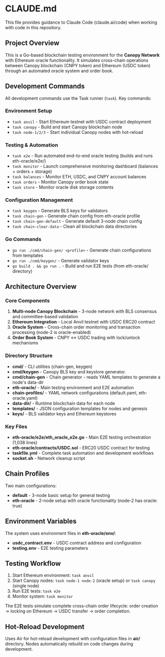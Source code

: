 # CLAUDE.md

This file provides guidance to Claude Code (claude.ai/code) when working with code in this repository.

## Project Overview

This is a Go-based blockchain testing environment for the **Canopy Network** with Ethereum oracle functionality. It simulates cross-chain operations between Canopy blockchain (CNPY token) and Ethereum (USDC token) through an automated oracle system and order book.

## Development Commands

All development commands use the Task runner (`task`). Key commands:

### Environment Setup
- `task anvil` - Start Ethereum testnet with USDC contract deployment
- `task canopy` - Build and start Canopy blockchain node  
- `task node-1/2/3` - Start individual Canopy nodes with hot-reload

### Testing & Automation
- `task e2e` - Run automated end-to-end oracle testing (builds and runs eth-oracle/e2e/)
- `task monitor` - Launch comprehensive monitoring dashboard (balances + orders + storage)
- `task balances` - Monitor ETH, USDC, and CNPY account balances
- `task orders` - Monitor Canopy order book state
- `task store` - Monitor oracle disk storage contents

### Configuration Management  
- `task keygen` - Generate BLS keys for validators
- `task chain-gen` - Generate chain config from eth-oracle profile
- `task chain-gen-default` - Generate default 3-node chain config
- `task chain-clear-data` - Clean all blockchain data directories

### Go Commands
- `go run ./cmd/chain-gen/ <profile>` - Generate chain configurations from templates
- `go run ./cmd/keygen/` - Generate validator keys
- `go build . && go run .` - Build and run E2E tests (from eth-oracle/ directory)

## Architecture Overview

### Core Components
1. **Multi-node Canopy Blockchain** - 3-node network with BLS consensus and committee-based validation
2. **Ethereum Integration** - Local Anvil testnet with USDC ERC20 contract
3. **Oracle System** - Cross-chain order monitoring and transaction processing (node-2 is oracle-enabled)
4. **Order Book System** - CNPY ↔ USDC trading with lock/unlock mechanisms

### Directory Structure
- **cmd/** - CLI utilities (chain-gen, keygen)
- **cmd/keygen** - Canopy BLS key and keystore generator.
- **cmd/chain-gen** - Chain generator - reads YAML templates to generate a node's data-dir
- **eth-oracle/** - Main testing environment and E2E automation
- **chain-profiles/** - YAML network configurations (default.yaml, eth-oracle.yaml)
- **data-dir/** - Runtime blockchain data for each node
- **templates/** - JSON configuration templates for nodes and genesis
- **keys/** - BLS validator keys and Ethereum keystores

### Key Files
- **eth-oracle/e2e/eth_oracle_e2e.go** - Main E2E testing orchestration (1,038 lines)
- **eth-oracle/contracts/USDC.sol** - ERC20 USDC contract for testing
- **taskfile.yml** - Complete task automation and development workflows
- **socket.sh** - Network cleanup script

## Chain Profiles

Two main configurations:
- **default** - 3-node basic setup for general testing
- **eth-oracle** - 2-node setup with oracle functionality (node-2 has oracle: true)

## Environment Variables

The system uses environment files in **eth-oracle/env/**:
- **usdc_contract.env** - USDC contract address and configuration
- **testing.env** - E2E testing parameters

## Testing Workflow

1. Start Ethereum environment: `task anvil`
2. Start Canopy nodes: `task node-1 node-2` (oracle setup) or `task canopy` (single node)
3. Run E2E tests: `task e2e` 
4. Monitor system: `task monitor`

The E2E tests simulate complete cross-chain order lifecycle: order creation → locking on Ethereum → USDC transfer → order completion.

## Hot-Reload Development

Uses Air for hot-reload development with configuration files in **air/** directory. Nodes automatically rebuild on code changes during development.
